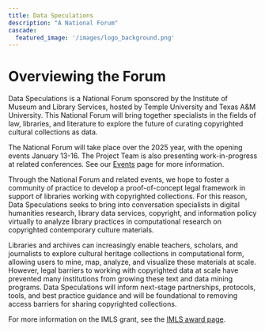 ```yaml
---
title: Data Speculations
description: "A National Forum"
cascade:
  featured_image: '/images/logo_background.png'
---
```


# Overviewing the Forum

Data Speculations is a National Forum sponsored by the Institute of Museum and Library Services, hosted by Temple University and Texas A&M University. This National Forum will bring together specialists in the fields of law, libraries, and literature to explore the future of curating copyrighted cultural collections as data. 

The National Forum will take place over the 2025 year, with the opening events January 13-16. The Project Team is also presenting work-in-progress at related conferences. See our [Events](/events) page for more information.

Through the National Forum and related events, we hope to foster a community of practice to develop a proof-of-concept legal framework in support of libraries working with copyrighted collections. For this reason, Data Speculations seeks to bring into conversation specialists in digital humanities research, library data services, copyright, and information policy virtually to analyze library practices in computational research on copyrighted contemporary culture materials.

Libraries and archives can increasingly enable teachers, scholars, and journalists to explore cultural heritage collections in computational form, allowing users to mine, map, analyze, and visualize these materials at scale. However, legal barriers to working with copyrighted data at scale have prevented many institutions from growing these text and data mining programs. Data Speculations will inform next-stage partnerships, protocols, tools, and best practice guidance and will be foundational to removing access barriers for sharing copyrighted collections.

For more information on the IMLS grant, see the [IMLS award page](https://www.imls.gov/grants/awarded/lg-254864-ols-23).

